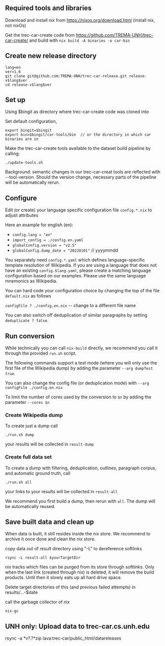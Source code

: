 Required tools and libraries
-----------------------------

Download and install nix from <https://nixos.org/download.html>   (install nix, not nixOs)

Get the trec-car-create code from <https://github.com/TREMA-UNH/trec-car-create/> and build with `nix build -A binaries -o car-bin`


Create new release directory
----------------------------

```
lang=en
ver=1.6
git clone git@github.com:TREMA-UNH/trec-car-release.git release-v$lang$ver
cd release-v$lang$ver
```

Set up
---------

Using $bingit as directory where trec-car-create code was cloned into

Set default configuration,
```
export bingit=$bingit
export bin=$bingit/car-tools/bin  // or the directory in which car binaries are in
```

Make the trec-car-create tools available to the dataset build pipeline by calling:

```
./update-tools.sh 
```

Background: semantic changes in our trec-car-creat tools are reflected with --tool-version. Should the version change, necessary parts of the pipeline will be automatically rerun.


Configure
---------

Edit (or create) your language specific configuration file `config.*.nix` to adjust attributes

Here an example for english (en):

* `config.lang = "en"`
* `import_config = ./config.en.yaml`
* `globalConfig.version = "v2.5"`
* `globalConfig.dump_date = "20220101"`  // yyyymmdd

You separately need `config.*.yaml` which defines language-specific template resolution of Wikipedia. If you are using a language that does not have an existing `config.$lang.yaml`, please create a matching language configuration based on our examples. Please use the same language mnemonics as Wikipedia.


You can hard code your configuration choice by changing the top of the file `default.nix` as follows

`configFile ? ./config.en.nix` -- change to a different file name

You can also switch off deduplication of similar paragraphs by setting `deduplicate ? false`. 


Run conversion
--------------

While technically you can call `nix-build` directly, we recommend you call it through the provided `run.sh` script.

The following commands support a test mode (where you will only use the first file of the Wikipedia dump) by adding the parameter `--arg dumpTest true`.

You can also change the config file (or deduplication mode) with `--arg configFile ./config.en.nix`

To limit the number of cores used by the conversion to `$n` by adding the parameter `--cores $n` 


### Create Wikipedia dump

To  create just a dump call

`./run.sh dump`

your results will be collected in `result-dump`


### Create full data set

To create a dump with filtering, deduplication, outlines, paragraph corpus, and automatic ground truth, call

`./run.sh all`

your links to your results will be collected in  `result-all`


We recommend you first build a dump, then rerun with `all`. The dump will be automatically reused.



Save built data and clean up
-----------------------------


When data is built, it still resides inside the nix store. We recommend to archive it once done and clean the nix store.

copy data out of result directory using "-L" to dereference softlinks
```
rsync -L result-all $yourTargetDir
```

nix tracks which files can be purged from its store through softlinks. Only when the last link (created through nix) is deleted, it will remove the build products. Until then it slowly eats up all hard drive space.

Delete target directories of this (and previous failed attempts) in results/...-$date

call the garbage collector of nix

```
nix-gc
```


UNH only: Upload data to trec-car.cs.unh.edu
---------------------------------------------
rsync -a *v?.?*zip lava:trec-car/public_html/datareleases



